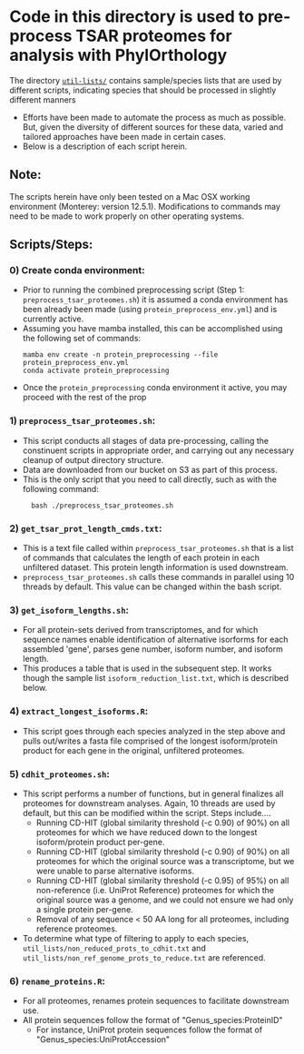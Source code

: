 # Code in this directory is used to pre-process TSAR proteomes for analysis with PhylOrthology
The directory [`util-lists/`](./util-lists) contains sample/species lists that are used by different scripts, indicating species that should be processed in slightly different manners
  - Efforts have been made to automate the process as much as possible. But, given the diversity of different sources for these data, varied and tailored approaches have been made in certain cases. 
  - Below is a description of each script herein. 

## Note: 
The scripts herein have only been tested on a Mac OSX working environment (Monterey: version 12.5.1). Modifications to commands may need to be made to work properly on other operating systems.

## Scripts/Steps:
### 0) Create conda environment:
  - Prior to running the combined preprocessing script (Step 1: `preprocess_tsar_proteomes.sh`) it is assumed a conda environment has been already been made (using `protein_preprocess_env.yml`) and is currently active. 
  - Assuming you have mamba installed, this can be accomplished using the following set of commands:
    ```
    mamba env create -n protein_preprocessing --file protein_preprocess_env.yml 
    conda activate protein_preprocessing
    ```
  - Once the `protein_preprocessing` conda environment it active, you may proceed with the rest of the prop

### 1) `preprocess_tsar_proteomes.sh`: 
  - This script conducts all stages of data pre-processing, calling the constinuent scripts in appropriate order, and carrying out any necessary cleanup of output directory structure. 
  - Data are downloaded from our bucket on S3 as part of this process. 
  - This is the only script that you need to call directly, such as with the following command:
    ```
      bash ./preprocess_tsar_proteomes.sh
    ```

### 2) `get_tsar_prot_length_cmds.txt`:
  - This is a text file called within `preprocess_tsar_proteomes.sh` that is a list of commands that calculates the length of each protein in each unfiltered dataset. This protein length information is used downstream.
  - `preprocess_tsar_proteomes.sh` calls these commands in parallel using 10 threads by default. This value can be changed within the bash script. 

### 3) `get_isoform_lengths.sh`:
  - For all protein-sets derived from transcriptomes, and for which sequence names enable identification of alternative isorforms for each assembled 'gene', parses gene number, isoform number, and isoform length. 
  - This produces a table that is used in the subsequent step. It works though the sample list `isoform_reduction_list.txt`, which is described below. 

### 4) `extract_longest_isoforms.R`:
  - This script goes through each species analyzed in the step above and pulls out/writes a fasta file comprised of the longest isoform/protein product for each gene in the original, unfiltered proteomes.

### 5) `cdhit_proteomes.sh`:
  - This script performs a number of functions, but in general finalizes all proteomes for downstream analyses. Again, 10 threads are used by default, but this can be modified within the script. Steps include....
    - Running CD-HIT (global similarity threshold (-c 0.90) of 90%) on all proteomes for which we have reduced down to the longest isoform/protein product per-gene. 
    - Running CD-HIT (global similarity threshold (-c 0.90) of 90%) on all proteomes for which the original source was a transcriptome, but we were unable to parse 
alternative isoforms.
    - Running CD-HIT (global similarity threshold (-c 0.95) of 95%) on all non-reference (i.e. UniProt Reference) proteomes for which the original source was a 
genome, and we could not ensure we had only a single protein per-gene. 
    - Removal of any sequence < 50 AA long for all proteomes, including reference proteomes.
  - To determine what type of filtering to apply to each species, `util_lists/non_reduced_prots_to_cdhit.txt` and `util_lists/non_ref_genome_prots_to_reduce.txt` are referenced. 

### 6) `rename_proteins.R`:
  - For all proteomes, renames protein sequences to facilitate downstream use. 
  - All protein sequences follow the format of "Genus_species:ProteinID"
    - For instance, UniProt protein sequences follow the format of "Genus_species:UniProtAccession"
